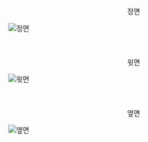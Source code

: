 #
<div align="center">
  정면<br/>
</div>

![정면](https://github.com/qkralstjd9917/3TB/assets/148943234/a369b7a0-b92b-4bb3-9fef-9bfb656ef937)<br/><br/><br/>

<div align="center">
  윗면<br/>
</div>

![윗면](https://github.com/qkralstjd9917/3TB/assets/148943234/214d9879-2e83-461f-98f7-81db87880909)<br/><br/><br/>
<div align="center">
  
 옆면<br/>
</div>

![옆면](https://github.com/qkralstjd9917/3TB/assets/148943234/07c18e68-ad40-4609-adee-69419a310151)

